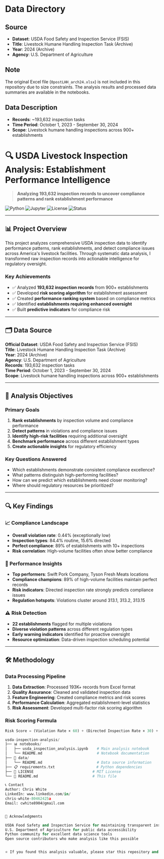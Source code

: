 # Data Directory

## Source
- **Dataset**: USDA Food Safety and Inspection Service (FSIS)
- **Title**: Livestock Humane Handling Inspection Task (Archive)
- **Year**: 2024 (Archive)
- **Agency**: U.S. Department of Agriculture

## Note
The original Excel file (`0postLHH_arch24.xlsx`) is not included in this repository due to size constraints. 
The analysis results and processed data summaries are available in the notebooks.

## Data Description
- **Records**: ~193,632 inspection tasks
- **Time Period**: October 1, 2023 - September 30, 2024
- **Scope**: Livestock humane handling inspections across 900+ establishments


# 🔍 USDA Livestock Inspection Analysis: Establishment Performance Intelligence

> **Analyzing 193,632 inspection records to uncover compliance patterns and rank establishment performance**

![Python](https://img.shields.io/badge/python-3.8+-blue.svg)
![Jupyter](https://img.shields.io/badge/jupyter-notebook-orange.svg)
![License](https://img.shields.io/badge/license-MIT-green.svg)
![Status](https://img.shields.io/badge/status-complete-success.svg)

---

## 📊 **Project Overview**

This project analyzes comprehensive USDA inspection data to identify performance patterns, rank establishments, and detect compliance issues across America's livestock facilities. Through systematic data analysis, I transformed raw inspection records into actionable intelligence for regulatory oversight.

### **Key Achievements**
- ✅ Analyzed **193,632 inspection records** from 900+ establishments
- ✅ Developed **risk scoring algorithm** for establishment assessment  
- ✅ Created **performance ranking system** based on compliance metrics
- ✅ Identified **establishments requiring enhanced oversight**
- ✅ Built **predictive indicators** for compliance risk

---

## 🗂️ **Data Source**

**Official Dataset**: USDA Food Safety and Inspection Service (FSIS)  
**Title**: Livestock Humane Handling Inspection Task (Archive)  
**Year**: 2024 (Archive)  
**Agency**: U.S. Department of Agriculture  
**Records**: 193,632 inspection tasks  
**Time Period**: October 1, 2023 - September 30, 2024  
**Scope**: Livestock humane handling inspections across 900+ establishments  

---

## 🎯 **Analysis Objectives**

### **Primary Goals**
1. **Rank establishments** by inspection volume and compliance performance
2. **Detect patterns** in violations and compliance issues
3. **Identify high-risk facilities** requiring additional oversight
4. **Benchmark performance** across different establishment types
5. **Create actionable insights** for regulatory efficiency

### **Key Questions Answered**
- Which establishments demonstrate consistent compliance excellence?
- What patterns distinguish high-performing facilities?
- How can we predict which establishments need closer monitoring?
- Where should regulatory resources be prioritized?

---

## 🔍 **Key Findings**

### **📈 Compliance Landscape**
- **Overall violation rate**: 0.44% (exceptionally low)
- **Inspection types**: 84.4% routine, 15.6% directed
- **Perfect compliance**: 89% of establishments with 10+ inspections
- **Risk correlation**: High-volume facilities often show better compliance

### **🎯 Performance Insights**
- **Top performers**: Swift Pork Company, Tyson Fresh Meats locations
- **Compliance champions**: 89% of high-volume facilities maintain perfect records
- **Risk indicators**: Directed inspection rate strongly predicts compliance issues
- **Regulation hotspots**: Violations cluster around 313.1, 313.2, 313.15

### **⚠️ Risk Detection**
- **22 establishments** flagged for multiple violations
- **Diverse violation patterns** across different regulation types
- **Early warning indicators** identified for proactive oversight
- **Resource optimization**: Data-driven inspection scheduling potential

---

## 🛠️ **Methodology**

### **Data Processing Pipeline**
1. **Data Extraction**: Processed 193K+ records from Excel format
2. **Quality Assurance**: Cleaned and validated inspection data
3. **Feature Engineering**: Created compliance metrics and risk scores
4. **Performance Calculation**: Aggregated establishment-level statistics
5. **Risk Assessment**: Developed multi-factor risk scoring algorithm

### **Risk Scoring Formula**
```python
Risk Score = (Violation Rate × 60) + (Directed Inspection Rate × 30) + (Regulation Diversity Penalty × 10)

usda-inspection-analysis/
├── 📊 notebooks/
│   ├── usda_inspection_analysis.ipynb    # Main analysis notebook
│   └── README.md                         # Notebook documentation
├── 📂 data/
│   └── README.md                         # Data source information
├── 📋 requirements.txt                   # Python dependencies
├── 📄 LICENSE                           # MIT License
└── 📖 README.md                         # This file

📞 Contact
Author: Chris White
LinkedIn: www.linkedin.com/in/
chris-white-80462425a
Email: cwhite8904@gmail.com


🙏 Acknowledgments

USDA Food Safety and Inspection Service for maintaining transparent inspection records
U.S. Department of Agriculture for public data accessibility
Python community for excellent data science tools
Open source contributors who make analysis like this possible


⭐ If you found this analysis valuable, please star this repository and share with fellow data professionals!
